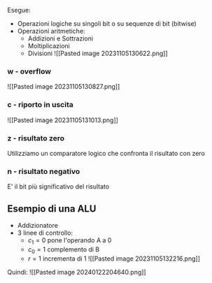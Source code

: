 Esegue:
- Operazioni logiche su singoli bit o su sequenze di bit (bitwise)
- Operazioni aritmetiche:
	- Addizioni e Sottrazioni
	- Moltiplicazioni
	- Divisioni
![[Pasted image 20231105130622.png]]

### w - overflow
![[Pasted image 20231105130827.png]]

### c - riporto in uscita
![[Pasted image 20231105131013.png]]

### z - risultato zero
Utilizziamo un comparatore logico che confronta il risultato con zero

### n - risultato negativo
E' il bit più significativo del risultato


## Esempio di una ALU
- Addizionatore
- 3 linee di controllo:
	- $c_1 = 0$ pone l'operando A a 0
	- $c_0=1$ complemento di B
	- $r = 1$ incrementa di 1
![[Pasted image 20231105132216.png]]

Quindi:
![[Pasted image 20240122204640.png]]

